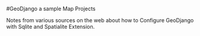 #GeoDjango a sample Map Projects

Notes from various sources on the web about how to Configure GeoDjango with Sqlite and Spatialite Extension.
